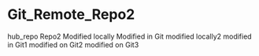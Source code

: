 # Git_Remote_Repo2
hub_repo
Repo2
Modified locally
Modified in Git
modified locally2
modified in Git1
modified on Git2
modified on Git3

